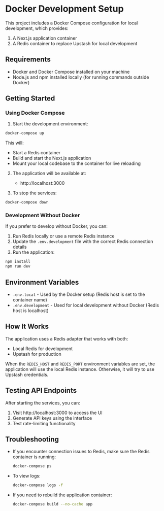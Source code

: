# Docker Development Setup

This project includes a Docker Compose configuration for local development, which provides:

1. A Next.js application container
2. A Redis container to replace Upstash for local development

## Requirements

- Docker and Docker Compose installed on your machine
- Node.js and npm installed locally (for running commands outside Docker)

## Getting Started

### Using Docker Compose

1. Start the development environment:

```bash
docker-compose up
```

This will:
- Start a Redis container
- Build and start the Next.js application
- Mount your local codebase to the container for live reloading

2. The application will be available at:
   - http://localhost:3000

3. To stop the services:

```bash
docker-compose down
```

### Development Without Docker

If you prefer to develop without Docker, you can:

1. Run Redis locally or use a remote Redis instance
2. Update the `.env.development` file with the correct Redis connection details
3. Run the application:

```bash
npm install
npm run dev
```

## Environment Variables

- `.env.local` - Used by the Docker setup (Redis host is set to the container name)
- `.env.development` - Used for local development without Docker (Redis host is localhost)

## How It Works

The application uses a Redis adapter that works with both:
- Local Redis for development
- Upstash for production

When the `REDIS_HOST` and `REDIS_PORT` environment variables are set, the application will use the local Redis instance. Otherwise, it will try to use Upstash credentials.

## Testing API Endpoints

After starting the services, you can:

1. Visit http://localhost:3000 to access the UI
2. Generate API keys using the interface
3. Test rate-limiting functionality

## Troubleshooting

- If you encounter connection issues to Redis, make sure the Redis container is running:
  ```bash
  docker-compose ps
  ```

- To view logs:
  ```bash
  docker-compose logs -f
  ```

- If you need to rebuild the application container:
  ```bash
  docker-compose build --no-cache app
  ``` 